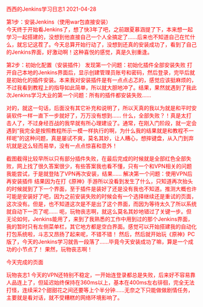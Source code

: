 <font color='red'>
西西的Jenkins学习日志1  
2021-04-28

第1步：安装Jenkins（使用war包直接安装）  
今天终于开始看Jenkins了，想了快3年了吧，之前跟夏慕涵提了下，本来想一起学习一起搭建的，没想到他直接自己一个人全搞定了……后来也不知道自己在忙什么，就忘记这茬了。今天总算开始行动了，没想到还真的安装成功了，看到了自己的Jenkins界面，好激动啊！这种喜悦的感觉，真是久别重逢。

第2步：初始化配置（安装插件）
发现第一个问题：初始化插件全部安装失败
打开自己本地的Jenkins界面后，显示创建管理员账号和密码，然后登录，完毕后就是初始化的插件安装。本来我对安装插件是有一点点忐忑的，感觉应该挺麻烦的，不过我看到教程上的指导如此简单，所以就大胆地冲了。结果，果然就遇到了我此次Jenkins学习大业的第一个问题：所有的插件都安装失败……

对的，就这一句话，后面没有其它补充和说明了，所以天真的我以为就是和平时安装软件一样一直下一步就好了，万万没有想到……
什么，全部失败？！真是太打击人了，不过身经百战的我早就有所心理建设了。通常，在刚入门阶段，就一定会遇到“我完全是按照教程所示一模一样执行的啊，为什么我的结果就是和教程不一样呢”的这种问题，真是屡试不爽，莫名其妙，让人糟心，想摔键盘，从入门到弃坑就是这么轻而易举，没有一点点惊喜和意外！

截图截得比较早所以只有部分插件失败，在最后完成的时候就是全部红色全部失败，网上找了很久答案很少，有些答案我也看不懂，只有一个和VPN相关的问题我能尝试，于是就登陆了VPN再次安装，结果……
解决第一个问题：使用VPN后再安装插件
结果因为在打《原神》手游所以没看到发生了什么，只知道再次抬头的时候就到了下一个界面，至于插件是装好了还是没有我也不知道。推测大概也许可能是安装好了吧，因为之前安装失败的时候会有一个选择继续还是重试的页面，这次没有。但是，也不知道这次是不是出了这个界面，而因为等待太久了所以系统就自动下一页了呢……
呃，玩物丧志啊，就这么莫名其妙地错过了关键一步。但无论如何，Jenkins能用了，来到了我熟悉的工作中用到过的那个Jenkins界面，我的暂时只有左侧菜单栏，其它地方都是空白界面。感觉可以开始搭建我的自动化打包系统啦，斗志又昂扬了起来呢，不错不错！
然后，然后就开始玩《原神》PC版了，今天的Jenkins学习就告一段落了……毕竟今天安装成功了嘛，算是一个成功的小节点了！
果然，玩物丧志啊！

今天完成的页面


玩物丧志1
今天的VPN还特别不稳定，一开始连登录都总是失败，后来好不容易靠人品连上了，但延迟始终保持在360ms以上，基本在400ms左右徘徊，完全无法打怪，连续采2个甜甜花之间还要等上个半分钟……无奈之下只能做做剧情任务，主要就是看对话，就不受糟糕的网络环境影响了。
</font>
